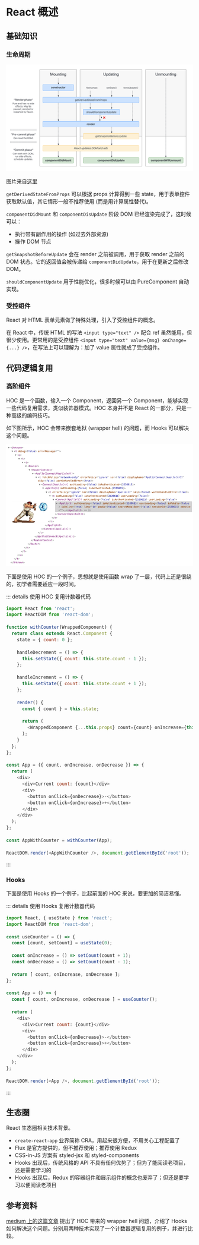 # React 概述

## 基础知识
### 生命周期
![](./img/lifecycle.png)

图片来自[这里](http://projects.wojtekmaj.pl/react-lifecycle-methods-diagram/)

`getDerivedStateFromProps` 可以根据 props 计算得到一些 state，用于表单控件获取默认值，其它情形一般不推荐使用 (而是用计算属性替代)。

`componentDidMount` 和 `componentDisUpdate` 阶段 DOM 已经渲染完成了，这时候可以：
- 执行带有副作用的操作 (如过去外部资源)
- 操作 DOM 节点

`getSnapshotBeforeUpdate` 会在 render 之前被调用，用于获取 render 之前的 DOM 状态。它的返回值会被传递给 `componentDidUpdate`，用于在更新之后修改 DOM。

`shouldComponentUpdate` 用于性能优化，很多时候可以由 PureComponent 自动实现。

### 受控组件
React 对 HTML 表单元素做了特殊处理，引入了受控组件的概念。

在 React 中，传统 HTML 的写法 `<input type="text" />` 配合 ref 虽然能用，但很少使用。更常用的是受控组件 `<input type="text" value={msg} onChange={...} />`，在写法上可以理解为：加了 value 属性就成了受控组件。

## 代码逻辑复用
### 高阶组件
HOC 是一个函数，输入一个 Component，返回另一个 Component，能够实现一些代码复用需求，类似装饰器模式。HOC 本身并不是 React 的一部分，只是一种高级的编码技巧。

如下图所示，HOC 会带来嵌套地狱 (wrapper hell) 的问题，而 Hooks 可以解决这个问题。

![](./img/wrapper-hell.png)

下面是使用 HOC 的一个例子，思想就是使用函数 wrap 了一层，代码上还是很绕的，初学者需要适应一段时间。

::: details 使用 HOC 复用计数器代码
```javascript
import React from 'react';
import ReactDOM from 'react-dom';

function withCounter(WrappedComponent) {
  return class extends React.Component {
    state = { count: 0 };

    handleDecrement = () => {
      this.setState({ count: this.state.count - 1 });
    };

    handleIncrement = () => {
      this.setState({ count: this.state.count + 1 });
    };

    render() {
      const { count } = this.state;

      return (
        <WrappedComponent {...this.props} count={count} onIncrease={this.handleIncrement} onDecrease={this.handleDecrement} />
      );
    }
  };
};

const App = ({ count, onIncrease, onDecrease }) => {
  return (
    <div>
      <div>Current count: {count}</div>
      <div>
        <button onClick={onDecrease}>-</button>
        <button onClick={onIncrease}>+</button>
      </div>
    </div>
  );
};

const AppWithCounter = withCounter(App);

ReactDOM.render(<AppWithCounter />, document.getElementById('root'));
```
:::

### Hooks
下面是使用 Hooks 的一个例子，比起前面的 HOC 来说，要更加的简洁易懂。

::: details 使用 Hooks 复用计数器代码
```javascript
import React, { useState } from 'react';
import ReactDOM from 'react-dom';

const useCounter = () => {
  const [count, setCount] = useState(0);

  const onIncrease = () => setCount(count + 1);
  const onDecrease = () => setCount(count - 1);

  return [ count, onIncrease, onDecrease ];
};

const App = () => {
  const [ count, onIncrease, onDecrease ] = useCounter();

  return (
    <div>
      <div>Current count: {count}</div>
      <div>
        <button onClick={onDecrease}>-</button>
        <button onClick={onIncrease}>+</button>
      </div>
    </div>
  );
};

ReactDOM.render(<App />, document.getElementById('root'));
```
:::

## 生态圈

React 生态圈相关技术背景。
- `create-react-app` 业界简称 CRA，用起来很方便，不用关心工程配置了
- Flux 是官方提供的，但不推荐使用；推荐使用 Redux
- CSS-in-JS 方案有 styled-jsx 和 styled-components
- Hooks 出现后，传统风格的 API 不具有任何优势了；但为了能阅读老项目，还是需要学习的
- Hooks 出现后，Redux 的容器组件和展示组件的概念也废弃了；但还是要学习以便阅读老项目

## 参考资料
[medium 上的这篇文章](https://medium.com/@jackyef/react-hooks-why-we-should-embrace-it-86e408663ad6) 提出了 HOC 带来的 wrapper hell 问题，介绍了 Hooks 如何解决这个问题。分别用两种技术实现了一个计数器逻辑复用的例子，并进行比较。
